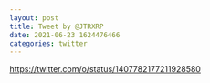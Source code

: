 ```yaml
--- 
layout: post 
title: Tweet by @JTRXRP 
date: 2021-06-23 1624476466 
categories: twitter 
--- 
```

https://twitter.com/o/status/1407782177211928580